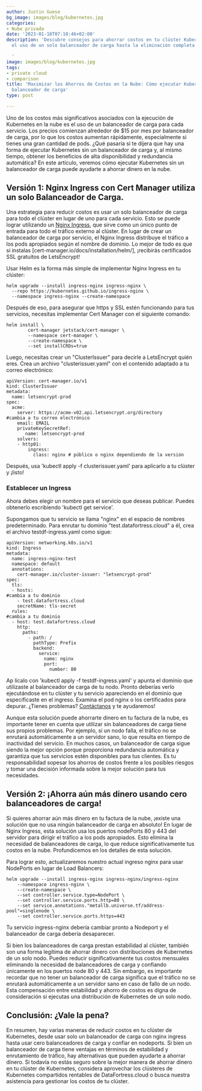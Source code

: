 ```yaml
---
author: Justin Guese
bg_image: images/blog/kubernetes.jpg
categories:
- Nube privada
date: '2023-01-18T07:10:46+02:00'
description: 'Descubre consejos para ahorrar costos en tu clúster Kubernetes, desde
  el uso de un solo balanceador de carga hasta la eliminación completa de los mismos.

  '
image: images/blog/kubernetes.jpg
tags:
- private cloud
- comparison
title: 'Maximizar los Ahorros de Costos en la Nube: Cómo ejecutar Kubernetes sin un
  balanceador de carga'
type: post

---
```

Uno de los costos más significativos asociados con la ejecución de Kubernetes en la nube es el uso de un balanceador de carga para cada servicio. Los precios comienzan alrededor de $15 por mes por balanceador de carga, por lo que los costos aumentan rápidamente, especialmente si tienes una gran cantidad de pods. ¿Qué pasaría si te dijera que hay una forma de ejecutar Kubernetes sin un balanceador de carga y, al mismo tiempo, obtener los beneficios de alta disponibilidad y redundancia automática? En este artículo, veremos cómo ejecutar Kubernetes sin un balanceador de carga puede ayudarte a ahorrar dinero en la nube.

## Versión 1: Nginx Ingress con Cert Manager utiliza un solo Balanceador de Carga.

Una estrategia para reducir costos es usar un solo balanceador de carga para todo el clúster en lugar de uno para cada servicio. Esto se puede lograr utilizando un [Nginx Ingress](https://kubernetes.github.io/ingress-nginx/), que sirve como un único punto de entrada para todo el tráfico externo al clúster. En lugar de crear un balanceador de carga por servicio, el Nginx Ingress distribuye el tráfico a los pods apropiados según el nombre de dominio.
Lo mejor de todo es que si instalas [cert-manager.io/docs/installation/helm/], ¡recibirás certificados SSL gratuitos de LetsEncrypt!

Usar Helm es la forma más simple de implementar Nginx Ingress en tu clúster:

```
helm upgrade --install ingress-nginx ingress-nginx \
  --repo https://kubernetes.github.io/ingress-nginx \
  --namespace ingress-nginx --create-namespace
```

Después de eso, para asegurar que https y SSL estén funcionando para tus servicios, necesitas implementar Cert Manager con el siguiente comando:

```
helm install \
        cert-manager jetstack/cert-manager \
        --namespace cert-manager \
        --create-namespace \
        --set installCRDs=true
```

Luego, necesitas crear un "ClusterIssuer" para decirle a LetsEncrypt quién eres. Crea un archivo "clusterissuer.yaml" con el contenido adaptado a tu correo electrónico:

```
apiVersion: cert-manager.io/v1
kind: ClusterIssuer
metadata:
  name: letsencrypt-prod
spec:
  acme:
    server: https://acme-v02.api.letsencrypt.org/directory
#cambia a tu correo electrónico
    email: EMAIL
    privateKeySecretRef:
       name: letsencrypt-prod
    solvers:
    - http01:
        ingress:
          class: nginx # público o nginx dependiendo de la versión
```

Después, usa 'kubectl apply -f clusterissuer.yaml' para aplicarlo a tu clúster y ¡listo!

### Establecer un Ingress

Ahora debes elegir un nombre para el servicio que deseas publicar. Puedes obtenerlo escribiendo 'kubectl get service'.

Supongamos que tu servicio se llama "nginx" en el espacio de nombres predeterminado. Para enrutar tu dominio "test.datafortress.cloud" a él, crea el archivo testdf-ingress.yaml como sigue:

```
apiVersion: networking.k8s.io/v1
kind: Ingress
metadata:
  name: ingress-nginx-test
  namespace: default
  annotations:
    cert-manager.io/cluster-issuer: "letsencrypt-prod"
spec:
  tls:
  - hosts:
#cambia a tu dominio
    - test.datafortress.cloud
    secretName: tls-secret
  rules:
#cambia a tu dominio
  - host: test.datafortress.cloud
    http:
      paths:
        - path: /
          pathType: Prefix
          backend:
            service:
              name: nginx
              port:
                number: 80
```

Ap lícalo con 'kubectl apply -f testdf-ingress.yaml' y apunta el dominio que utilizaste al balanceador de carga de tu nodo. Pronto deberías verlo ejecutándose en tu clúster y tu servicio apareciendo en el dominio que especificaste en el ingreso.
Examina el pod nginx o los certificados para depurar.
¿Tienes problemas? [Contáctanos](/contact) y te ayudaremos!

Aunque esta solución puede ahorrarte dinero en tu factura de la nube, es importante tener en cuenta que utilizar sin balanceadores de carga tiene sus propios problemas. Por ejemplo, si un nodo falla, el tráfico no se enrutará automáticamente a un servidor sano, lo que resulta en tiempo de inactividad del servicio. En muchos casos, un balanceador de carga sigue siendo la mejor opción porque proporciona redundancia automática y garantiza que tus servicios estén disponibles para tus clientes. Es tu responsabilidad sopesar los ahorros de costos frente a los posibles riesgos y tomar una decisión informada sobre la mejor solución para tus necesidades.

## Versión 2: ¡Ahorra aún más dinero usando cero balanceadores de carga!

Si quieres ahorrar aún más dinero en tu factura de la nube, ¡existe una solución que no usa ningún balanceador de carga en absoluto! En lugar de Nginx Ingress, esta solución usa los puertos nodePorts 80 y 443 del servidor para dirigir el tráfico a los pods apropiados. Esto elimina la necesidad de balanceadores de carga, lo que reduce significativamente tus costos en la nube. Profundicemos en los detalles de esta solución.

Para lograr esto, actualizaremos nuestro actual ingreso nginx para usar NodePorts en lugar de Load Balancers:

```
helm upgrade --install ingress-nginx ingress-nginx/ingress-nginx
    --namespace ingress-nginx \
    --create-namespace \
    --set controller.service.type=NodePort \
    --set controller.service.ports.http=80 \
    --set service.annotations."metallb.universe.tf/address-pool"=singlenode \
    --set controller.service.ports.https=443
```

Tu servicio ingress-nginx debería cambiar pronto a Nodeport y el balanceador de carga debería desaparecer.

Si bien los balanceadores de carga prestan estabilidad al clúster, también son una forma legítima de ahorrar dinero con distribuciones de Kubernetes de un solo nodo. Puedes reducir significativamente tus costos mensuales eliminando la necesidad de balanceadores de carga y confiando únicamente en los puertos node 80 y 443. Sin embargo, es importante recordar que no tener un balanceador de carga significa que el tráfico no se enrutará automáticamente a un servidor sano en caso de fallo de un nodo. Esta compensación entre estabilidad y ahorro de costos es digna de consideración si ejecutas una distribución de Kubernetes de un solo nodo.


## Conclusión: ¿Vale la pena?

En resumen, hay varias maneras de reducir costos en tu clúster de Kubernetes, desde usar solo un balanceador de carga con nginx ingress hasta usar cero balanceadores de carga y confiar en nodeports. Si bien un balanceador de carga tiene ventajas en términos de estabilidad y enrutamiento de tráfico, hay alternativas que pueden ayudarte a ahorrar dinero. Si todavía no estás seguro sobre la mejor manera de ahorrar dinero en tu clúster de Kubernetes, considera aprovechar los clústeres de Kubernetes compartidos rentables de DataFortress.cloud o busca nuestra asistencia para gestionar los costos de tu clúster.

